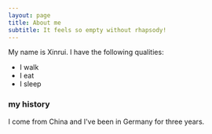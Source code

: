 ```yaml
---
layout: page
title: About me
subtitle: It feels so empty without rhapsody!
---
```


My name is Xinrui. I have the following qualities:

- I walk
- I eat
- I sleep

### my history

I come from China and I've been in Germany for three years.
